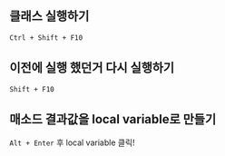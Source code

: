 ## 클래스 실행하기

`Ctrl + Shift + F10`







## 이전에 실행 했던거 다시 실행하기

`Shift + F10`







## 매소드 결과값을 local variable로 만들기

`Alt + Enter` 후 local variable 클릭!

